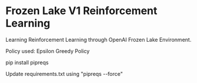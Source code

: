 # Frozen Lake V1 Reinforcement Learning
 
Learning Reinforcement Learning through OpenAI Frozen Lake Environment.

Policy used: Epsilon Greedy Policy

pip install pipreqs 

Update requirements.txt using "pipreqs --force"
